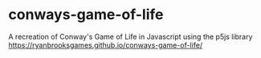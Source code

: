 # conways-game-of-life
A recreation of Conway's Game of Life in Javascript using the p5js library
https://ryanbrooksgames.github.io/conways-game-of-life/
